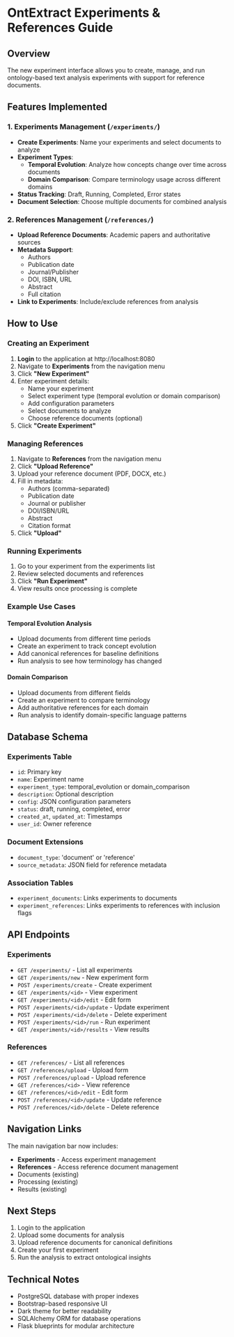 # OntExtract Experiments & References Guide

## Overview
The new experiment interface allows you to create, manage, and run ontology-based text analysis experiments with support for reference documents.

## Features Implemented

### 1. Experiments Management (`/experiments/`)
- **Create Experiments**: Name your experiments and select documents to analyze
- **Experiment Types**:
  - **Temporal Evolution**: Analyze how concepts change over time across documents
  - **Domain Comparison**: Compare terminology usage across different domains
- **Status Tracking**: Draft, Running, Completed, Error states
- **Document Selection**: Choose multiple documents for combined analysis

### 2. References Management (`/references/`)
- **Upload Reference Documents**: Academic papers and authoritative sources
- **Metadata Support**:
  - Authors
  - Publication date
  - Journal/Publisher
  - DOI, ISBN, URL
  - Abstract
  - Full citation
- **Link to Experiments**: Include/exclude references from analysis

## How to Use

### Creating an Experiment
1. **Login** to the application at http://localhost:8080
2. Navigate to **Experiments** from the navigation menu
3. Click **"New Experiment"**
4. Enter experiment details:
   - Name your experiment
   - Select experiment type (temporal evolution or domain comparison)
   - Add configuration parameters
   - Select documents to analyze
   - Choose reference documents (optional)
5. Click **"Create Experiment"**

### Managing References
1. Navigate to **References** from the navigation menu
2. Click **"Upload Reference"**
3. Upload your reference document (PDF, DOCX, etc.)
4. Fill in metadata:
   - Authors (comma-separated)
   - Publication date
   - Journal or publisher
   - DOI/ISBN/URL
   - Abstract
   - Citation format
5. Click **"Upload"**

### Running Experiments
1. Go to your experiment from the experiments list
2. Review selected documents and references
3. Click **"Run Experiment"**
4. View results once processing is complete

### Example Use Cases

#### Temporal Evolution Analysis
- Upload documents from different time periods
- Create an experiment to track concept evolution
- Add canonical references for baseline definitions
- Run analysis to see how terminology has changed

#### Domain Comparison
- Upload documents from different fields
- Create an experiment to compare terminology
- Add authoritative references for each domain
- Run analysis to identify domain-specific language patterns

## Database Schema

### Experiments Table
- `id`: Primary key
- `name`: Experiment name
- `experiment_type`: temporal_evolution or domain_comparison
- `description`: Optional description
- `config`: JSON configuration parameters
- `status`: draft, running, completed, error
- `created_at`, `updated_at`: Timestamps
- `user_id`: Owner reference

### Document Extensions
- `document_type`: 'document' or 'reference'
- `source_metadata`: JSON field for reference metadata

### Association Tables
- `experiment_documents`: Links experiments to documents
- `experiment_references`: Links experiments to references with inclusion flags

## API Endpoints

### Experiments
- `GET /experiments/` - List all experiments
- `GET /experiments/new` - New experiment form
- `POST /experiments/create` - Create experiment
- `GET /experiments/<id>` - View experiment
- `GET /experiments/<id>/edit` - Edit form
- `POST /experiments/<id>/update` - Update experiment
- `POST /experiments/<id>/delete` - Delete experiment
- `POST /experiments/<id>/run` - Run experiment
- `GET /experiments/<id>/results` - View results

### References
- `GET /references/` - List all references
- `GET /references/upload` - Upload form
- `POST /references/upload` - Upload reference
- `GET /references/<id>` - View reference
- `GET /references/<id>/edit` - Edit form
- `POST /references/<id>/update` - Update reference
- `POST /references/<id>/delete` - Delete reference

## Navigation Links
The main navigation bar now includes:
- **Experiments** - Access experiment management
- **References** - Access reference document management
- Documents (existing)
- Processing (existing)
- Results (existing)

## Next Steps
1. Login to the application
2. Upload some documents for analysis
3. Upload reference documents for canonical definitions
4. Create your first experiment
5. Run the analysis to extract ontological insights

## Technical Notes
- PostgreSQL database with proper indexes
- Bootstrap-based responsive UI
- Dark theme for better readability
- SQLAlchemy ORM for database operations
- Flask blueprints for modular architecture
